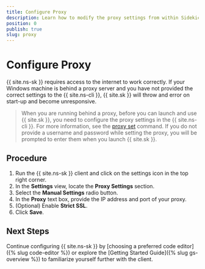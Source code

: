 ```yaml
---
title: Configure Proxy
description: Learn how to modify the proxy settings from within Sidekick
position: 0
publish: true
slug: proxy
---
```


# Configure Proxy

{{ site.ns-sk }} requires access to the internet to work correctly. If your Windows machine is behind a proxy server and you have not provided the correct settings to the {{ site.ns-cli }}, {{ site.sk }} will throw and error on start-up and become unresponsive. 

> When you are running behind a proxy, before you can launch and use {{ site.sk }}, you need to configure the proxy settings in the {{ site.ns-cli }}. For more information, see the [proxy set](https://github.com/NativeScript/nativescript-cli/blob/master/docs/man_pages/general/proxy-set.md) command. If you do not provide a username and password while setting the proxy, you will be prompted to enter them when you launch {{ site.sk }}.

## Procedure

1. Run the {{ site.ns-sk }} client and click on the settings icon in the top right corner.
1. In the **Settings** view, locate the **Proxy Settings** section.
1. Select the **Manual Settings** radio button.
1. In the **Proxy** text box, provide the IP address and port of your proxy.
1. (Optional) Enable **Strict SSL**. 
1. Click **Save**.

## Next Steps

Continue configuring {{ site.ns-sk }} by [choosing a preferred code editor]({% slug code-editor %}) or explore the [Getting Started Guide]({% slug gs-overview %}) to familiarize yourself further with the client.
